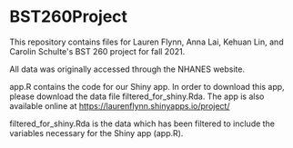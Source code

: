 # BST260Project
This repository contains files for Lauren Flynn, Anna Lai, Kehuan Lin, and Carolin Schulte's BST 260 project for fall 2021.

All data was originally accessed through the NHANES website.

app.R contains the code for our Shiny app. In order to download this app, please download the data file filtered_for_shiny.Rda. The app is also available online at https://laurenflynn.shinyapps.io/project/

filtered_for_shiny.Rda is the data which has been filtered to include the variables necessary for the Shiny app (app.R). 
